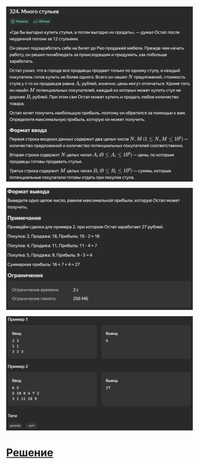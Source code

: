 <p align="center">
 <img width="" src="condition_image_1.png" alt="C-1"/>
</p>

<p align="center">
 <img width="" src="condition_image_2.png" alt="C-2"/>
</p>

<p align="center">
 <img width="" src="condition_image_3.png" alt="C-3"/>
</p>

# [Решение](solution.py)
